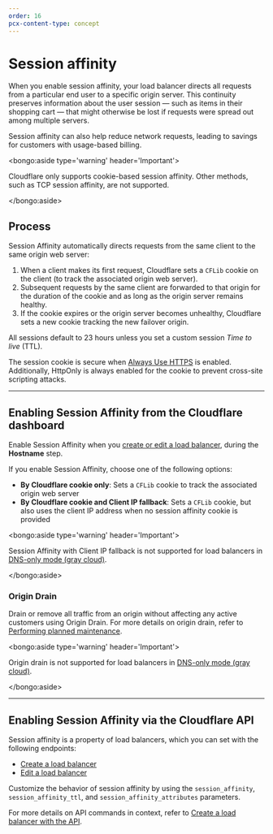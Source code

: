 ```yaml
---
order: 16
pcx-content-type: concept
---
```


# Session affinity

When you enable session affinity, your load balancer directs all requests from a particular end user to a specific origin server. This continuity preserves information about the user session — such as items in their shopping cart — that might otherwise be lost if requests were spread out among multiple servers.

Session affinity can also help reduce network requests, leading to savings for customers with usage-based billing.

<bongo:aside type='warning' header='Important'>

Cloudflare only supports cookie-based session affinity. Other methods, such as TCP session affinity, are not supported.

</bongo:aside>

## Process

Session Affinity automatically directs requests from the same client to the same origin web server:

1. When a client makes its first request, Cloudflare sets a `CFLib` cookie on the client (to track the associated origin web server).
1. Subsequent requests by the same client are forwarded to that origin for the duration of the cookie and as long as the origin server remains healthy.
1. If the cookie expires or the origin server becomes unhealthy, Cloudflare sets a new cookie tracking the new failover origin.

All sessions default to 23 hours unless you set a custom session _Time to live_ (TTL).

The session cookie is secure when [Always Use HTTPS](https://developers.cloudflare.com/ssl/edge-certificates/additional-options/always-use-https) is enabled. Additionally, HttpOnly is always enabled for the cookie to prevent cross-site scripting attacks.

---

## Enabling Session Affinity from the Cloudflare dashboard

Enable Session Affinity when you [create or edit a load balancer](/create-load-balancer-ui), during the **Hostname** step.

If you enable Session Affinity, choose one of the following options:

- **By Cloudflare cookie only**: Sets a `CFLib` cookie to track the associated origin web server
- **By Cloudflare cookie and Client IP fallback**: Sets a `CFLib` cookie, but also uses the client IP address when no session affinity cookie is provided

<bongo:aside type='warning' header='Important'>

Session Affinity with Client IP fallback is not supported for load balancers in [DNS-only mode (gray cloud)](/understand-basics/proxy-modes).

</bongo:aside>

### Origin Drain

Drain or remove all traffic from an origin without affecting any active customers using Origin Drain. For more details on origin drain, refer to [Performing planned maintenance](/additional-options/planned-maintenance#gradual-rotation).

<bongo:aside type='warning' header='Important'>

Origin drain is not supported for load balancers in [DNS-only mode (gray cloud)](/understand-basics/proxy-modes).

</bongo:aside>

---

## Enabling Session Affinity via the Cloudflare API

Session affinity is a property of load balancers, which you can set with the following endpoints:

- [Create a load balancer](https://api.cloudflare.com/#load-balancers-create-load-balancer)
- [Edit a load balancer](https://api.cloudflare.com/#load-balancers-update-load-balancer)

Customize the behavior of session affinity by using the `session_affinity`, `session_affinity_ttl`, and `session_affinity_attributes` parameters.

For more details on API commands in context, refer to [Create a load balancer with the API](/create-load-balancer-api/).
